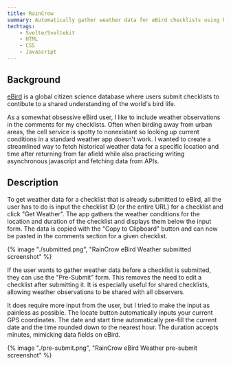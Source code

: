 ```yaml
---
title: RainCrow
summary: Automatically gather weather data for eBird checklists using historical weather APIs. Used by thousands of people every week.
techtags:
    - Svelte/Sveltekit
    - HTML
    - CSS
    - Javascript
---
```


## Background

[eBird](https://ebird.org/about) is a global citizen science database where users submit checklists to contibute to a shared understanding of the world's bird life.

As a somewhat obsessive eBird user, I like to include weather observations in the comments for my checklists. Often when birding away from urban areas, the cell service is spotty to nonexistant so looking up current conditions in a standard weather app doesn't work. I wanted to create a streamlined way to fetch historical weather data for a specific location and time after returning from far afield while also practicing writing asynchronous javascript and fetching data from APIs.

## Description

To get weather data for a checklist that is already submitted to eBird, all the user has to do is input the checklist ID (or the entire URL) for a checklist and click "Get Weather". The app gathers the weather conditions for the location and duration of the checklist and displays them below the input form. The data is copied with the "Copy to Clipboard" button and can now be pasted in the comments section for a given checklist.

{% image "./submitted.png", "RainCrow eBird Weather submitted screenshot" %}

If the user wants to gather weather data before a checklist is submitted, they can use the "Pre-Submit" form. This removes the need to edit a checklist after submitting it. It is especially useful for shared checklists, allowing weather observations to be shared with all observers.

It does require more input from the user, but I tried to make the input as painless as possible. The locate button automatically inputs your current GPS coordinates. The date and start time automatically pre-fill the current date and the time rounded down to the nearest hour. The duration accepts minutes, mimicking data fields on eBird.

{% image "./pre-submit.png", "RainCrow eBird Weather pre-submit screenshot" %}
